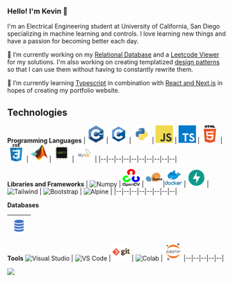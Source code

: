 ### Hello! I'm Kevin 👋

I'm an Electrical Engineering student at University of California, San Diego specializing in machine learning and controls. I love learning new things and have a passion for becoming better each day. 

🔭 I’m currently working on my [Relational Database](https://github.com/kevshin2002/Relational-Database) and a [Leetcode Viewer](https://github.com/kevshin2002/Coding-Journey/tree/main/Leetcode/Leetcode) for my solutions. I'm also working on creating templatized [design patterns](https://github.com/kevshin2002/Coding-Journey/tree/main/Patterns/Design/Creational) so that I can use them without having to constantly rewrite them. 

🌱 I’m currently learning [Typescript](https://github.com/kevshin2002/Coding-Journey/tree/main/Languages/Typescript) in combination with [React and Next.js](https://github.com/kevshin2002/Coding-Journey/tree/main/Languages/Next.js) in hopes of creating my portfolio website.

## Technologies
**Programming Languages**
| <img title="C++" alt="C++" width="40px" src="https://raw.githubusercontent.com/github/explore/master/topics/cpp/cpp.png" /> | <img alt="C" title="C" width="40px" src="https://raw.githubusercontent.com/github/explore/master/topics/c/c.png"> | <img title="Python" alt="Python" width="40px" src="https://raw.githubusercontent.com/github/explore/master/topics/python/python.png"> | <img alt="JS" title="JavaScript" width="40px" src="https://raw.githubusercontent.com/github/explore/master/topics/javascript/javascript.png"> | <img alt="Typescript" title="Typescript" width="40px" src="https://raw.githubusercontent.com/github/explore/main/topics/typescript/typescript.png"> | <img title="HTML5" alt="HTML5" width="40px" src="https://raw.githubusercontent.com/github/explore/main/topics/html/html.png"> | <img title="CSS3" alt="CSS3" width="40px" src="https://raw.githubusercontent.com/github/explore/main/topics/css/css.png"> | <img title="MATLAB" alt="MATLAB" width="40px" src="https://raw.githubusercontent.com/github/explore/main/topics/matlab/matlab.png"> | <img title="Assembly" alt="Assembly" width="40px" src="https://raw.githubusercontent.com/github/explore/main/topics/assembly/assembly.png"> | <img title="MySQL" alt="MySQL" width="40px" src="https://raw.githubusercontent.com/github/explore/main/topics/mysql/mysql.png"> |
|--|--|--|--|--|--|--|--|--|--|

**Libraries and Frameworks**
| <img title="Numpy" alt="Numpy" width="40px" src="https://upload.wikimedia.org/wikipedia/commons/3/31/NumPy_logo_2020.svg"> | <img title="OpenCV" alt="OpenCV" width="40px" src="https://raw.githubusercontent.com/github/explore/master/topics/opencv/opencv.png"> | <img title="Scikit-Learn" alt="Scikit Learn" width="40px" src="https://raw.githubusercontent.com/github/explore/master/topics/scikit-learn/scikit-learn.png">|<img title="Docker" alt="Docker" width="40px" src="https://raw.githubusercontent.com/github/explore/master/topics/docker/docker.png"> | <img title="FastAPI" alt="FastAPI" width="40px" src="https://raw.githubusercontent.com/github/explore/master/topics/fastapi/fastapi.png"> | <img title="Tailwind" alt="Tailwind" width="40px" src="https://tailwindcss.com/_next/static/media/tailwindcss-mark.3c5441fc7a190fb1800d4a5c7f07ba4b1345a9c8.svg"> | <img title="Bootstrap" alt="Bootstrap" width="40px" src="https://img.icons8.com/color/48/000000/bootstrap"> | <img title="Alpine" alt="Alpine" width="40px" src="https://icon.icepanel.io/Technology/png-shadow-512/Alpine.js.png"> |
|--|--|--|--|--|--|--|--|

**Databases**

| <img title="SQL" alt="SQL" width="40px" src="https://raw.githubusercontent.com/github/explore/master/topics/sql/sql.png"> |
|--|

**Tools**
<img title="Visual Studio" alt="Visual Studio" width="40px" src="https://img.icons8.com/color/48/000000/visual-studio.png"> | <img title="VS Code" alt="VS Code" width="40px" src="https://img.icons8.com/fluent/48/000000/visual-studio-code-2019.png"> | <img title="git" alt="git" width="40px" src="https://raw.githubusercontent.com/github/explore/master/topics/git/git.png"> | <img title="Google Colab" alt="Colab" width="40px" src="https://img.icons8.com/color/48/000000/google-colab.png"> | <img title="Jupyter Notebook" alt="Jupyter" width="40px" src="https://raw.githubusercontent.com/github/explore/master/topics/jupyter-notebook/jupyter-notebook.png"> 
|--|--|--|--|--|
<br>

<img src="https://github-readme-stats.vercel.app/api?username=kevshin2002&show_icons=true&theme=radical&include_all_commits=true">
